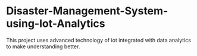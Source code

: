 # Disaster-Management-System-using-Iot-Analytics
This project uses advanced technology of iot integrated with data analytics to make understanding better.
